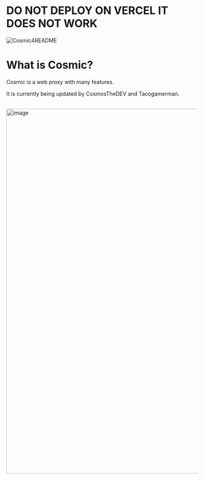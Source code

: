 # DO NOT DEPLOY ON VERCEL IT DOES NOT WORK

![Cosmic4README](https://github.com/CosmicProxy-DEV/Cosmic/blob/main/Cosmic4README.png)

# What is Cosmic? 

Cosmic is a web proxy with many features.

It is currently being updated by CosmosTheDEV and Tacogamerman.

<br>


<img width="958" alt="image" src="https://github.com/CosmicProxy-DEV/Cosmic/assets/119009502/8bf9fc64-7a71-440c-aeaa-cdbc11621f1a">




